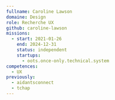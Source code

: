 ```yaml
---
fullname: Caroline Lawson
domaine: Design
role: Recherche UX
github: caroline-lawson
missions:
  - start: 2021-01-26
    end: 2024-12-31
    status: independent
    startups:
      - oots.once-only.technical.system
competences:
  - UX
previously:
  - aidantsconnect
  - tchap
---
```

